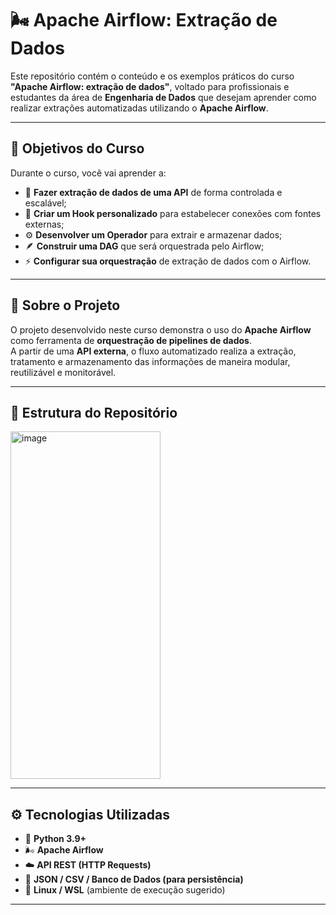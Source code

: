 # 🌬️ Apache Airflow: Extração de Dados

Este repositório contém o conteúdo e os exemplos práticos do curso **"Apache Airflow: extração de dados"**, voltado para profissionais e estudantes da área de **Engenharia de Dados** que desejam aprender como realizar extrações automatizadas utilizando o **Apache Airflow**.

---

## 🎯 Objetivos do Curso

Durante o curso, você vai aprender a:

- 🔗 **Fazer extração de dados de uma API** de forma controlada e escalável;  
- 🧩 **Criar um Hook personalizado** para estabelecer conexões com fontes externas;  
- ⚙️ **Desenvolver um Operador** para extrair e armazenar dados;  
- 🪶 **Construir uma DAG** que será orquestrada pelo Airflow;  
- ⚡ **Configurar sua orquestração** de extração de dados com o Airflow.

---

## 🧠 Sobre o Projeto

O projeto desenvolvido neste curso demonstra o uso do **Apache Airflow** como ferramenta de **orquestração de pipelines de dados**.  
A partir de uma **API externa**, o fluxo automatizado realiza a extração, tratamento e armazenamento das informações de maneira modular, reutilizável e monitorável.

---

## 🧩 Estrutura do Repositório

<img width="240" height="556" alt="image" src="https://github.com/user-attachments/assets/200505c3-f354-400a-8790-abd23c45b270" />

---

## ⚙️ Tecnologias Utilizadas

- 🐍 **Python 3.9+**  
- 🌬️ **Apache Airflow**  
- ☁️ **API REST (HTTP Requests)**  
- 💾 **JSON / CSV / Banco de Dados (para persistência)**  
- 🐧 **Linux / WSL** (ambiente de execução sugerido)

---
